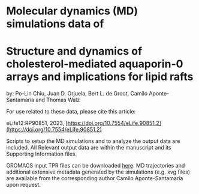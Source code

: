 # Molecular dynamics (MD) simulations data of 

# Structure and dynamics of cholesterol-mediated aquaporin-0 arrays and implications for lipid rafts

by:
Po-Lin Chiu, Juan D. Orjuela, Bert L. de Groot, Camilo Aponte-Santamaría and Thomas Walz

For use related to these data, please cite this article:

eLife12:RP90851, 2023, [https://doi.org/10.7554/eLife.90851.2](https://doi.org/10.7554/eLife.90851.2)


Scripts to setup the MD simulations and to analyze the output data are included. All Relevant output data are within the manuscript and its Supporting Information files. 

GROMACS input TPR files can be downloaded [here](xxx).  MD trajectories and additional extensive metadata generated by the simulations (e.g. xvg files) are available from the corresponding author Camilo Aponte-Santamaría upon request.   
